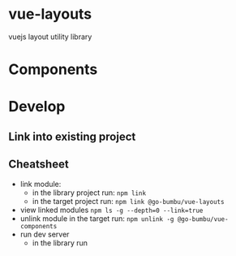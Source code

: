# vue-layouts
vuejs layout utility library


# Components

# Develop

## Link into existing project

## Cheatsheet
* link module:
    * in the library project run: `npm link`
    * in the target project run:  `npm link @go-bumbu/vue-layouts`
* view linked modules `npm ls -g --depth=0 --link=true`
* unlink module in the target run: `npm unlink -g @go-bumbu/vue-components`
* run dev server
    * in the library run 

